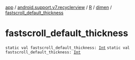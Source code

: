 [app](../../../index.md) / [android.support.v7.recyclerview](../../index.md) / [R](../index.md) / [dimen](index.md) / [fastscroll_default_thickness](.)

# fastscroll_default_thickness

`static val fastscroll_default_thickness: `[`Int`](https://kotlinlang.org/api/latest/jvm/stdlib/kotlin/-int/index.html)
`static val fastscroll_default_thickness: `[`Int`](https://kotlinlang.org/api/latest/jvm/stdlib/kotlin/-int/index.html)